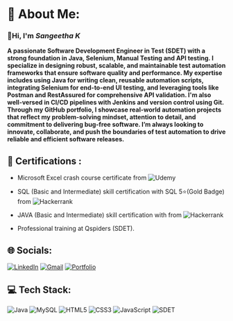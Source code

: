 # 💫 About Me:

### **👋Hi, I'm *Sangeetha K***
**A passionate Software Development Engineer in Test (SDET) with a strong foundation in Java, Selenium, Manual Testing and API testing. I specialize in designing robust, scalable, and maintainable test automation frameworks that ensure software quality and performance. My expertise includes using Java for writing clean, reusable automation scripts, integrating Selenium for end-to-end UI testing, and leveraging tools like Postman and RestAssured for comprehensive API validation. I'm also well-versed in CI/CD pipelines with Jenkins and version control using Git. Through my GitHub portfolio, I showcase real-world automation projects that reflect my problem-solving mindset, attention to detail, and commitment to delivering bug-free software. I’m always looking to innovate, collaborate, and push the boundaries of test automation to drive reliable and efficient software releases.**

## 📑 Certifications :
- Microsoft Excel crash course certificate from ![Udemy](https://img.shields.io/badge/Udemy-A435F0?style=plastic&logo=Udemy&logoColor=white)
- SQL (Basic and Intermediate) skill certification with SQL 5⭐(Gold Badge) from ![Hackerrank](https://img.shields.io/badge/-Hackerrank-2EC866?style=plastic&logo=HackerRank&logoColor=black)
- JAVA (Basic and Intermediate) skill certification with from ![Hackerrank](https://img.shields.io/badge/-Hackerrank-2EC866?style=plastic&logo=HackerRank&logoColor=black)

- Professional training at Qspiders (SDET).


## 🌐 Socials:
[![LinkedIn](https://img.shields.io/badge/LinkedIn-%230077B5.svg?logo=linkedin&logoColor=white)](https://www.linkedin.com/in/sangeethakkrishna)
[![Gmail](https://img.shields.io/badge/Gmail-D14836?logo=gmail&logoColor=white)](mailto:sangeethakkrishna@gmail.com)
[![Portfolio](https://img.shields.io/badge/Portfolio-%23000000.svg?style=for-the-badge&logo=firefox&logoColor=#FF7139)](https://datascienceportfol.io/sangeethakkrishna)


## 💻 Tech Stack:
![Java](https://img.shields.io/badge/java-007396?style=plastic&logo=java&logoColor=white)
![MySQL](https://img.shields.io/badge/mysql-4479A1.svg?style=plastic&logo=mysql&logoColor=white)
![HTML5](https://img.shields.io/badge/html5-%23E34F26.svg?style=plastic&logo=html5&logoColor=white)
![CSS3](https://img.shields.io/badge/css3-%231572B6.svg?style=plastic&logo=css3&logoColor=white)
![JavaScript](https://img.shields.io/badge/javascript-%23323330.svg?style=plastic&logo=javascript&logoColor=%23F7DF1E)
![SDET](https://img.shields.io/badge/SDET-1E90FF?style=plastic&logo=testing-library&logoColor=white)
